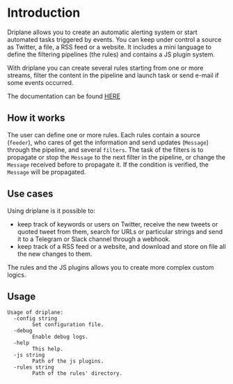 # Introduction

Driplane allows you to create an automatic alerting system or start automated tasks triggered by events.
You can keep under control a source as Twitter, a file, a RSS feed or a website.
It includes a mini language to define the filtering pipelines (the rules) and contains a JS plugin system. 

With driplane you can create several rules starting from one or more streams, filter the content in the pipeline and launch task or send e-mail if some events occurred.

The documentation can be found [HERE](https://matrix86.github.io/driplane/)

## How it works

The user can define one or more rules. Each rules contain a source (`feeder`), who cares of get the information and send updates (`Message`) through the pipeline, and several `filters`.
The task of the filters is to propagate or stop the `Message` to the next filter in the pipeline, or change the `Message` received before to propagate it. If the condition is verified, the `Message` will be propagated.

## Use cases

Using driplane is it possible to:

 * keep track of keywords or users on Twitter, receive the new tweets or quoted tweet from them, search for URLs or particular strings and send it to a Telegram or Slack channel through a webhook.
 * keep track of a RSS feed or a website, and download and store on file all the new changes to them.
 
The rules and the JS plugins allows you to create more complex custom logics.
  
## Usage

```
Usage of driplane:
  -config string
    	Set configuration file.
  -debug
    	Enable debug logs.
  -help
    	This help.
  -js string
    	Path of the js plugins.
  -rules string
    	Path of the rules' directory.
```